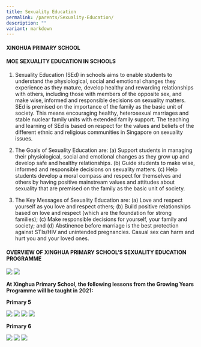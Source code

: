```yaml
---
title: Sexuality Education
permalink: /parents/Sexuality-Education/
description: ""
variant: markdown
---
```

####          XINGHUA PRIMARY SCHOOL


#### MOE SEXUALITY EDUCATION IN SCHOOLS

1.	Sexuality Education (SEd) in schools aims to enable students to understand the physiological, social and emotional changes they experience as they mature, develop healthy and rewarding relationships with others, including those with members of the opposite sex, and make wise, informed and responsible decisions on sexuality matters. SEd is premised on the importance of the family as the basic unit of society. This means encouraging healthy, heterosexual marriages and stable nuclear family units with extended family support. The teaching and learning of SEd is based on respect for the values and beliefs of the different ethnic and religious communities in Singapore on sexuality issues.

2.	The Goals of Sexuality Education are:
(a)	Support students in managing their physiological, social and emotional changes as they grow up and develop safe and healthy relationships. 
(b)	Guide students to make wise, informed and responsible decisions on sexuality matters. 
(c)	Help students develop a moral compass and respect for themselves and others by having positive mainstream values and attitudes about sexuality that are premised on the family as the basic unit of society. 

3.	The Key Messages of Sexuality Education are:
(a)	Love and respect yourself as you love and respect others;
(b)	Build positive relationships based on love and respect (which are the foundation for strong families);
(c)	Make responsible decisions for yourself, your family and society; and
(d)	Abstinence before marriage is the best protection against STIs/HIV and unintended pregnancies. Casual sex can harm and hurt you and your loved ones.



#### OVERVIEW OF XINGHUA PRIMARY SCHOOL’S SEXUALITY EDUCATION PROGRAMME

![](/images/Parents/Sexuality%20Education/SE04.png)
![](/images/Parents/Sexuality%20Education/SE05.png)

**At Xinghua Primary School, the following lessons from the Growing Years Programme will be taught in 2021:**

**Primary 5**

![](/images/Parents/Sexuality%20Education/SE06.png)
![](/images/Parents/Sexuality%20Education/SE07.png)
![](/images/Parents/Sexuality%20Education/SE08.png)
![](/images/Parents/Sexuality%20Education/SE09.png)

**Primary 6**

![](/images/Parents/Sexuality%20Education/SE10.png)
![](/images/Parents/Sexuality%20Education/SE11.png)
![](/images/Parents/Sexuality%20Education/SE12.png)